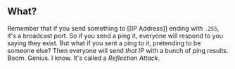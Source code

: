 ## What?
Remember that if you send something to [[IP Address]] ending with `.255`, it's a broadcast port. So if you send a ping it, everyone will respond to you saying they exist. But what if you sent a ping to it, pretending to be someone else? Then everyone will send *that* IP with a bunch of ping results. Boom. Genius. I know. It's called a *Reflection Attack*.